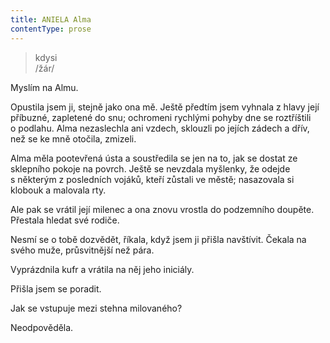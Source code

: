 ```yaml
---
title: ANIELA Alma
contentType: prose
---
```


<section>

> kdysi  
> /žár/

Myslím na Almu.

Opustila jsem ji, stejně jako ona mě. Ještě předtím jsem vyhnala z hlavy její příbuzné, zapletené do snu; ochromeni rychlými pohyby dne se roztříštili o podlahu. Alma nezaslechla ani vzdech, sklouzli po jejích zádech a dřív, než se ke mně otočila, zmizeli.

Alma měla pootevřená ústa a soustředila se jen na to, jak se dostat ze sklepního pokoje na povrch. Ještě se nevzdala myšlenky, že odejde s některým z posledních vojáků, kteří zůstali ve městě; nasazovala si klobouk a malovala rty.

Ale pak se vrátil její milenec a ona znovu vrostla do podzemního doupěte. Přestala hledat své rodiče.

Nesmí se o tobě dozvědět, říkala, když jsem ji přišla navštívit. Čekala na svého muže, průsvitnější než pára.

Vyprázdnila kufr a vrátila na něj jeho iniciály.

Přišla jsem se poradit.

Jak se vstupuje mezi stehna milovaného?

Neodpověděla.

</section>
